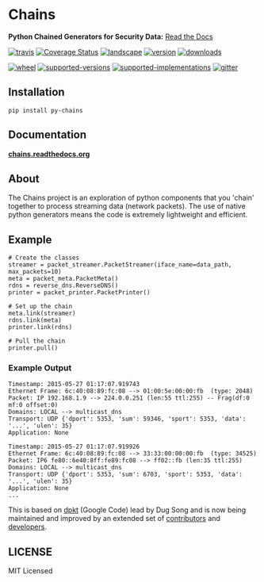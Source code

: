 # Chains
**Python Chained Generators for Security Data:** [Read the Docs](http://chains.rtfd.org)


[![travis](https://img.shields.io/travis/SuperCowPowers/chains.svg)](https://travis-ci.org/SuperCowPowers/chains)
[![Coverage Status](https://coveralls.io/repos/SuperCowPowers/chains/badge.svg?branch=HEAD)](https://coveralls.io/r/SuperCowPowers/chains)
[![landscape](https://landscape.io/github/SuperCowPowers/chains/master/landscape.svg?style=flat)](https://landscape.io/github/SuperCowPowers/chains/master)
[![version](https://img.shields.io/pypi/v/py-chains.svg)](https://pypi.python.org/pypi/py-chains)
[![downloads](https://img.shields.io/pypi/dm/py-chains.svg)](https://pypi.python.org/pypi/py-chains)

[![wheel](https://img.shields.io/pypi/wheel/py-chains.svg)](https://pypi.python.org/pypi/py-chains)
[![supported-versions](https://img.shields.io/pypi/pyversions/py-chains.svg)](https://pypi.python.org/pypi/py-chains)
[![supported-implementations](https://img.shields.io/pypi/implementation/py-chains.svg)](https://pypi.python.org/pypi/py-chains)
[![gitter](https://badges.gitter.im/Chat.svg)](https://gitter.im/SuperCowPowers/chains?utm_source=badge&utm_medium=badge&utm_campaign=pr-badge&utm_content=badge)

## Installation

    pip install py-chains

## Documentation

**[chains.readthedocs.org](https://chains.readthedocs.org/)**

## About
The Chains project is an exploration of python components that you 'chain' together to process streaming data (network packets). The use of native python generators means the code is extremely lightweight and efficient.

## Example

```
# Create the classes
streamer = packet_streamer.PacketStreamer(iface_name=data_path, max_packets=10)
meta = packet_meta.PacketMeta()
rdns = reverse_dns.ReverseDNS()
printer = packet_printer.PacketPrinter()

# Set up the chain
meta.link(streamer)
rdns.link(meta)
printer.link(rdns)

# Pull the chain
printer.pull()
```
### Example Output

```
Timestamp: 2015-05-27 01:17:07.919743
Ethernet Frame: 6c:40:08:89:fc:08 --> 01:00:5e:00:00:fb  (type: 2048)
Packet: IP 192.168.1.9 --> 224.0.0.251 (len:55 ttl:255) -- Frag(df:0 mf:0 offset:0)
Domains: LOCAL --> multicast_dns
Transport: UDP {'dport': 5353, 'sum': 59346, 'sport': 5353, 'data': '...', 'ulen': 35}
Application: None

Timestamp: 2015-05-27 01:17:07.919926
Ethernet Frame: 6c:40:08:89:fc:08 --> 33:33:00:00:00:fb  (type: 34525)
Packet: IP6 fe80::6e40:8ff:fe89:fc08 --> ff02::fb (len:35 ttl:255)
Domains: LOCAL --> multicast_dns
Transport: UDP {'dport': 5353, 'sum': 6703, 'sport': 5353, 'data': '...', 'ulen': 35}
Application: None
...
```

This is based on [dpkt](https://code.google.com/p/dpkt/) (Google Code) lead
by Dug Song and is now being maintained and improved by an extended set of [contributors](https://dpkt.readthedocs.org/en/latest/authors.html) and [developers](https://github.com/kbandla/dpkt/graphs/contributors).

## LICENSE
MIT Licensed
